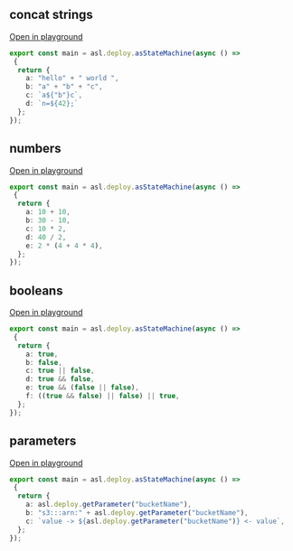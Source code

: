
## concat strings
[Open in playground](https://asl-editor-spike-ts-stedi.vercel.app/?aW1wb3J0ICogYXMgYXNsIGZyb20gIkB0czJhc2wvYXNsLWxpYiIKCmV4cG9ydCBjb25zdCBtYWluID0gYXNsLmRlcGxveS5hc1N0YXRlTWFjaGluZShhc3luYyAoKSA9PiAKIHsKICByZXR1cm4gewogICAgYTogImhlbGxvIiArICIgd29ybGQgIiwKICAgIGI6ICJhIiArICJiIiArICJjIiwKICAgIGM6IGBhJHsiYiJ9Y2AsCiAgICBkOiBgbj0kezQyfTtgCiAgfTsKfSk7Cgo=)

``` typescript
export const main = asl.deploy.asStateMachine(async () => 
 {
  return {
    a: "hello" + " world ",
    b: "a" + "b" + "c",
    c: `a${"b"}c`,
    d: `n=${42};`
  };
});


```


## numbers
[Open in playground](https://asl-editor-spike-ts-stedi.vercel.app/?aW1wb3J0ICogYXMgYXNsIGZyb20gIkB0czJhc2wvYXNsLWxpYiIKCmV4cG9ydCBjb25zdCBtYWluID0gYXNsLmRlcGxveS5hc1N0YXRlTWFjaGluZShhc3luYyAoKSA9PiAKIHsKICByZXR1cm4gewogICAgYTogMTAgKyAxMCwKICAgIGI6IDMwIC0gMTAsCiAgICBjOiAxMCAqIDIsCiAgICBkOiA0MCAvIDIsCiAgICBlOiAyICogKDQgKyA0ICogNCksCiAgfTsKfSk7Cgo=)

``` typescript
export const main = asl.deploy.asStateMachine(async () => 
 {
  return {
    a: 10 + 10,
    b: 30 - 10,
    c: 10 * 2,
    d: 40 / 2,
    e: 2 * (4 + 4 * 4),
  };
});


```


## booleans
[Open in playground](https://asl-editor-spike-ts-stedi.vercel.app/?aW1wb3J0ICogYXMgYXNsIGZyb20gIkB0czJhc2wvYXNsLWxpYiIKCmV4cG9ydCBjb25zdCBtYWluID0gYXNsLmRlcGxveS5hc1N0YXRlTWFjaGluZShhc3luYyAoKSA9PiAKIHsKICByZXR1cm4gewogICAgYTogdHJ1ZSwKICAgIGI6IGZhbHNlLAogICAgYzogdHJ1ZSB8fCBmYWxzZSwKICAgIGQ6IHRydWUgJiYgZmFsc2UsCiAgICBlOiB0cnVlICYmIChmYWxzZSB8fCBmYWxzZSksCiAgICBmOiAoKHRydWUgJiYgZmFsc2UpIHx8IGZhbHNlKSB8fCB0cnVlLAogIH07Cn0pOwoK)

``` typescript
export const main = asl.deploy.asStateMachine(async () => 
 {
  return {
    a: true,
    b: false,
    c: true || false,
    d: true && false,
    e: true && (false || false),
    f: ((true && false) || false) || true,
  };
});


```


## parameters
[Open in playground](https://asl-editor-spike-ts-stedi.vercel.app/?aW1wb3J0ICogYXMgYXNsIGZyb20gIkB0czJhc2wvYXNsLWxpYiIKCmV4cG9ydCBjb25zdCBtYWluID0gYXNsLmRlcGxveS5hc1N0YXRlTWFjaGluZShhc3luYyAoKSA9PiAKIHsKICByZXR1cm4gewogICAgYTogYXNsLmRlcGxveS5nZXRQYXJhbWV0ZXIoImJ1Y2tldE5hbWUiKSwKICAgIGI6ICJzMzo6OmFybjoiICsgYXNsLmRlcGxveS5nZXRQYXJhbWV0ZXIoImJ1Y2tldE5hbWUiKSwKICAgIGM6IGB2YWx1ZSAtPiAke2FzbC5kZXBsb3kuZ2V0UGFyYW1ldGVyKCJidWNrZXROYW1lIil9IDwtIHZhbHVlYCwKICB9Owp9KTsKCg==)

``` typescript
export const main = asl.deploy.asStateMachine(async () => 
 {
  return {
    a: asl.deploy.getParameter("bucketName"),
    b: "s3:::arn:" + asl.deploy.getParameter("bucketName"),
    c: `value -> ${asl.deploy.getParameter("bucketName")} <- value`,
  };
});


```


